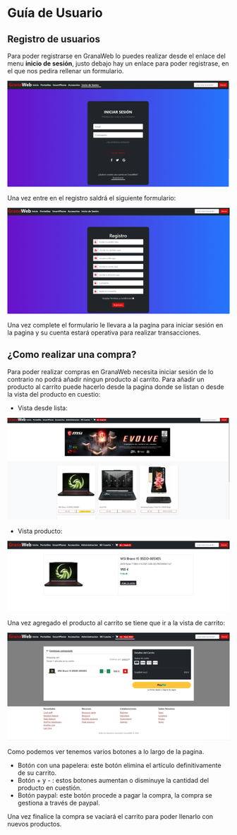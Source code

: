 # Guía de Usuario

## Registro de usuarios

Para poder registrarse en GranaWeb lo puedes realizar desde el enlace del menu **inicio de sesión**, justo debajo hay un enlace para poder registrase, en el que nos pedira rellenar un formulario.

![iniciodesesion](./assets/img/iniciodesesion.png)

Una vez entre en el registro saldrá el siguiente formulario:

![registro](./assets/img/registro.png)

Una vez complete el formulario le llevara a la pagina para iniciar sesión en la pagina y su cuenta estará operativa para realizar transacciones.

## ¿Como realizar una compra?

Para poder realizar compras en GranaWeb necesita iniciar sesión de lo contrario no podrá añadir ningun producto al carrito.
Para añadir un producto al carrito puede hacerlo desde la pagina donde se listan o desde la vista del producto en cuestio:

- Vista desde lista:

![vistalista](./assets/img/vistalista.png)

- Vista producto:

![vistaproducto](./assets/img/vistaproducto.png)

Una vez agregado el producto al carrito se tiene que ir a la vista de carrito:

![carrito](./assets/img/carrito.png)

Como podemos ver tenemos varios botones a lo largo de la pagina.
- Botón con una papelera: este botón elimina el artículo definitivamente de su carrito.
- Botón + y - : estos botones aumentan o disminuye la cantidad del producto en cuestión.
- Botón paypal: este botón procede a pagar la compra, la compra se gestiona a través de paypal.

Una vez finalice la compra se vaciará el carrito para poder llenarlo con nuevos productos.